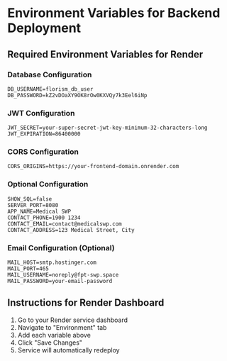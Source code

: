 # Environment Variables for Backend Deployment

## Required Environment Variables for Render

### Database Configuration
```
DB_USERNAME=florism_db_user
DB_PASSWORD=kZ2vDOaXY9OK8rOw0KXVQy7k3Eel6iNp
```

### JWT Configuration
```
JWT_SECRET=your-super-secret-jwt-key-minimum-32-characters-long
JWT_EXPIRATION=86400000
```

### CORS Configuration
```
CORS_ORIGINS=https://your-frontend-domain.onrender.com
```

### Optional Configuration
```
SHOW_SQL=false
SERVER_PORT=8080
APP_NAME=Medical SWP
CONTACT_PHONE=1900 1234
CONTACT_EMAIL=contact@medicalswp.com
CONTACT_ADDRESS=123 Medical Street, City
```

### Email Configuration (Optional)
```
MAIL_HOST=smtp.hostinger.com
MAIL_PORT=465
MAIL_USERNAME=noreply@fpt-swp.space
MAIL_PASSWORD=your-email-password
```

## Instructions for Render Dashboard

1. Go to your Render service dashboard
2. Navigate to "Environment" tab
3. Add each variable above
4. Click "Save Changes"
5. Service will automatically redeploy 